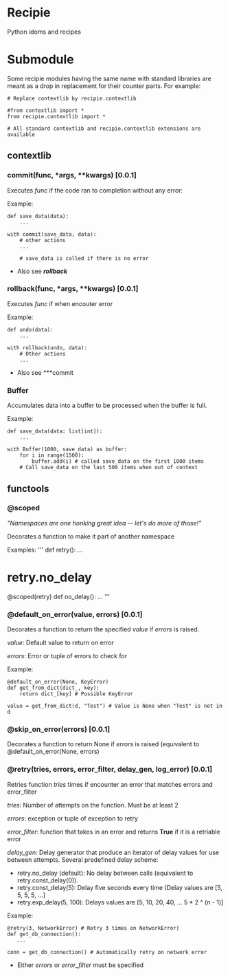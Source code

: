 # Recipie

Python idoms and recipes

# Submodule

Some recipie modules having the same name with standard libraries are meant
as a drop in replacement for their counter parts. For example:

```
# Replace contextlib by recipie.contextlib

#from contextlib import *
from recipie.contextlib import *

# All standard contextlib and recipie.contextlib extensions are available
```

## contextlib

### commit(func, *args, **kwargs) [0.0.1]

Executes *func* if the code ran to completion without any error:

Example:

```
def save_data(data):
    ...

with commit(save_data, data):
    # other actions
    ...

    # save_data is called if there is no error
```

* Also see ***rollback***

### rollback(func, *args, **kwargs) [0.0.1]

Executes *func* if when encouter error

Example:

```
def undo(data):
    ...

with rollback(undo, data):
    # Other actions
    ...
```

* Also see ***commit

### Buffer
Accumulates data into a buffer to be processed when the buffer is full.

Example:

```
def save_data(data: list[int]):
    ...

with Buffer(1000, save_data) as buffer:
    for i in range(1500):
        buffer.add(i) # called save_data on the first 1000 items
    # Call save_data on the last 500 items when out of context
```

## functools

### @scoped

*"Namespaces are one honking great idea -- let's do more of those!"*


Decorates a function to make it part of another namespace


Examples:
'''
def retry():
    ...

# retry.no_delay
@scoped(retry)
def no_delay():
    ...
'''

### @default_on_error(value, errors) [0.0.1]

Decorates a function to return the specified *value* if *errors* is raised.

*value*: Default value to return on error

*errors*: Error or tuple of errors to check for

Example:

```
@default_on_error(None, KeyError)
def get_from_dict(dict_, key):
    return dict_[key] # Possible KeyError

value = get_from_dict(d, "Test") # Value is None when "Test" is not in d

```

### @skip_on_error(errors) [0.0.1]

Decorates a function to return None if *errors* is raised (equivalent to @default_on_error(None, errors)

### @retry(tries, errors, error_filter, delay_gen, log_error) [0.0.1]

Retries function *tries* times if encounter an error that matches errors and error_filter

*tries*: Number of attempts on the function. Must be at least 2

*errors*: exception or tuple of exception to retry

*error_filter*: function that takes in an error and returns
**True** if it is a retriable error

*delay_gen*: Delay generator that produce an iterator of delay values for
use between attempts. Several predefined delay scheme:

* retry.no_delay (default): No delay between calls (equivalent to retry.const_delay(0)).
* retry.const_delay(5): Delay five seconds every time (Delay values are [5, 5, 5, 5, ...]
* retry.exp_delay(5, 100): Delays values are [5, 10, 20, 40, ... 5 * 2 ^ (n - 1)]

Example:

```
@retry(3, NetworkError) # Retry 3 times on NetworkError)
def get_db_connection():
   ...

conn = get_db_connection() # Automatically retry on network error
```

* Either *errors* or *error_filter* must be specified

